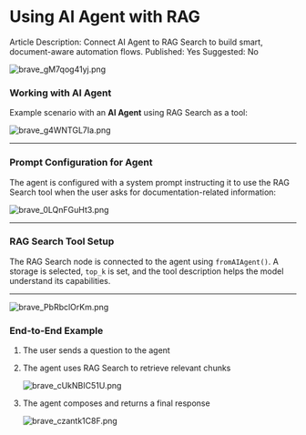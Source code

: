 # Using AI Agent with RAG

Article Description: Connect AI Agent to RAG Search to build smart, document-aware automation flows.
Published: Yes
Suggested: No

![brave_gM7qog41yj.png](Using%20AI%20Agent%20with%20RAG%2024657d45a067803fbe6ccd311ef0dd97/brave_gM7qog41yj.png)

### Working with AI Agent

Example scenario with an **AI Agent** using RAG Search as a tool:

![brave_g4WNTGL7Ia.png](Using%20AI%20Agent%20with%20RAG%2024657d45a067803fbe6ccd311ef0dd97/brave_g4WNTGL7Ia.png)

---

### Prompt Configuration for Agent

The agent is configured with a system prompt instructing it to use the RAG Search tool when the user asks for documentation-related information:

![brave_0LQnFGuHt3.png](Using%20AI%20Agent%20with%20RAG%2024657d45a067803fbe6ccd311ef0dd97/brave_0LQnFGuHt3.png)

---

### RAG Search Tool Setup

The RAG Search node is connected to the agent using `fromAIAgent()`. A storage is selected, `top_k` is set, and the tool description helps the model understand its capabilities.

---

![brave_PbRbclOrKm.png](Using%20AI%20Agent%20with%20RAG%2024657d45a067803fbe6ccd311ef0dd97/brave_PbRbclOrKm.png)

### End-to-End Example

1. The user sends a question to the agent
2. The agent uses RAG Search to retrieve relevant chunks
    
    ![brave_cUkNBIC51U.png](Using%20AI%20Agent%20with%20RAG%2024657d45a067803fbe6ccd311ef0dd97/brave_cUkNBIC51U.png)
    
3. The agent composes and returns a final response
    
    ![brave_czantk1C8F.png](Using%20AI%20Agent%20with%20RAG%2024657d45a067803fbe6ccd311ef0dd97/brave_czantk1C8F.png)